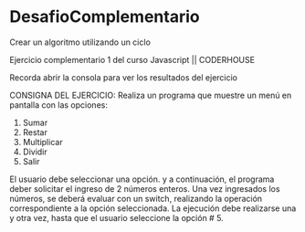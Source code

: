 # DesafioComplementario
Crear un algoritmo utilizando un ciclo

Ejercicio complementario 1 del curso Javascript || CODERHOUSE

Recorda abrir la consola para ver los resultados del ejercicio

CONSIGNA DEL EJERCICIO:
Realiza un programa que muestre un menú en pantalla con las opciones:

1) Sumar
2) Restar
3) Multiplicar
4) Dividir
5) Salir

El usuario debe seleccionar una opción. y a continuación, el programa deber solicitar el ingreso de 2 números enteros. Una vez ingresados los números, se deberá evaluar con un switch, realizando la operación correspondiente a la opción seleccionada.
La ejecución debe realizarse una y otra vez, hasta que el usuario seleccione la opción # 5.
